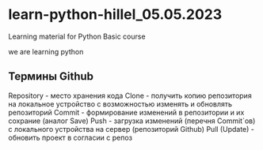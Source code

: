 # learn-python-hillel_05.05.2023
Learning material for Python Basic course

we are learning python

## Термины Github

Repository - место хранения кода
Clone - получить копию репозитория на локальное устройство с возможностью изменять и обновлять репозиторий
Commit - формирование изменений в репозитории и их сохрание (аналог Save)
Push - загрузка изменений (перечня Commit`ов) с локального устройства на сервер (репозиторий Github)
Pull (Update) - обновить проект в согласии с репоз

